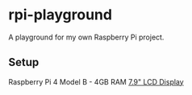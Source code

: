 # rpi-playground

A playground for my own Raspberry Pi project.

## Setup

Raspberry Pi 4 Model B - 4GB RAM
[7.9" LCD Display](https://www.waveshare.com/7.9inch-hdmi-lcd.htm)
